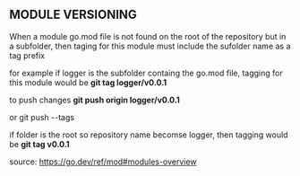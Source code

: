 ## MODULE VERSIONING

When a module go.mod file is not found on the root of the repository but in a subfolder, then taging for this module must include the sufolder name as a tag prefix

for example if logger is the subfolder containg the go.mod file, tagging for this module would be
**git tag logger/v0.0.1**

to push changes
**git push origin logger/v0.0.1**

or
git push --tags

if folder is the root so repository name becomse logger, then tagging would be
**git tag v0.0.1**



source: https://go.dev/ref/mod#modules-overview
